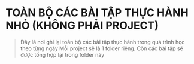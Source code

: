 # TOÀN BỘ CÁC BÀI TẬP THỰC HÀNH NHỎ (KHÔNG PHẢI PROJECT)
> Đây là nơi ghi lại toàn bộ các bài tập thực hành trong quá trình học theo từng ngày 
> Mỗi project sẽ là 1 folder riêng. Còn các bài tập sẽ được tổng hợp lại trong folder này 
